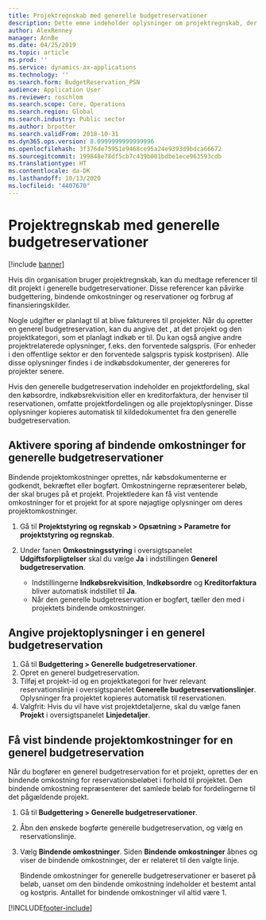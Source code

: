 ```yaml
---
title: Projektregnskab med generelle budgetreservationer
description: Dette emne indeholder oplysninger om projektregnskab, der bruger generelle budgetreservationer til den offentlige sektor.
author: AlexRenney
manager: AnnBe
ms.date: 04/25/2019
ms.topic: article
ms.prod: ''
ms.service: dynamics-ax-applications
ms.technology: ''
ms.search.form: BudgetReservation_PSN
audience: Application User
ms.reviewer: roschlom
ms.search.scope: Core, Operations
ms.search.region: Global
ms.search.industry: Public sector
ms.author: brpotter
ms.search.validFrom: 2018-10-31
ms.dyn365.ops.version: 8.0999999999999996
ms.openlocfilehash: 3f376de75951e9468ce95a24e9393d9bdca66672
ms.sourcegitcommit: 199848e78df5cb7c439b001bdbe1ece963593cdb
ms.translationtype: HT
ms.contentlocale: da-DK
ms.lasthandoff: 10/13/2020
ms.locfileid: "4407670"
---
```

# <a name="project-accounting-with-general-budget-reservations"></a>Projektregnskab med generelle budgetreservationer

[!include [banner](../includes/banner.md)]

Hvis din organisation bruger projektregnskab, kan du medtage referencer til dit projekt i generelle budgetreservationer. Disse referencer kan påvirke budgettering, bindende omkostninger og reservationer og forbrug af finansieringskilder.

Nogle udgifter er planlagt til at blive faktureres til projekter. Når du opretter en generel budgetreservation, kan du angive det , at det projekt og den projektkategori, som et planlagt indkøb er til. Du kan også angive andre projektrelaterede oplysninger, f.eks. den forventede salgspris. (For enheder i den offentlige sektor er den forventede salgspris typisk kostprisen). Alle disse oplysninger findes i de indkøbsdokumenter, der genereres for projekter senere.

Hvis den generelle budgetreservation indeholder en projektfordeling, skal den købsordre, indkøbsrekvisition eller en kreditorfaktura, der henviser til reservationen, omfatte projektfordelingen og alle projektoplysninger. Disse oplysninger kopieres automatisk til kildedokumentet fra den generelle budgetreservation.

## <a name="turn-on-tracking-of-committed-costs-for-general-budget-reservations"></a>Aktivere sporing af bindende omkostninger for generelle budgetreservationer

Bindende projektomkostninger oprettes, når købsdokumenterne er godkendt, bekræftet eller bogført. Omkostningerne repræsenterer beløb, der skal bruges på et projekt. Projektledere kan få vist ventende omkostninger for et projekt for at spore nøjagtige oplysninger om deres projektomkostninger.

1. Gå til **Projektstyring og regnskab \> Opsætning \> Parametre for projektstyring og regnskab**.
2. Under fanen **Omkostningsstyring** i oversigtspanelet **Udgiftsforpligtelser** skal du vælge **Ja** i indstillingen **Generel budgetreservation**.

    - Indstillingerne **Indkøbsrekvisition**, **Indkøbsordre** og **Kreditorfaktura** bliver automatisk indstillet til **Ja**.
    - Når den generelle budgetreservation er bogført, tæller den med i projektets bindende omkostninger.

## <a name="specify-project-information-in-a-general-budget-reservation"></a>Angive projektoplysninger i en generel budgetreservation

1. Gå til **Budgettering \> Generelle budgetreservationer**.
2. Opret en generel budgetreservation.
3. Tilføj et projekt-id og en projektkategori for hver relevant reservationslinje i oversigtspanelet **Generelle budgetreservationslinjer**. Oplysninger fra projektet kopieres automatisk til reservationen.
4. Valgfrit: Hvis du vil have vist projektdetaljerne, skal du vælge fanen **Projekt** i oversigtspanelet **Linjedetaljer**.

## <a name="view-project-committed-costs-for-a-general-budget-reservation"></a>Få vist bindende projektomkostninger for en generel budgetreservation

Når du bogfører en generel budgetreservation for et projekt, oprettes der en bindende omkostning for reservationsbeløbet i forhold til projektet. Den bindende omkostning repræsenterer det samlede beløb for fordelingerne til det pågældende projekt.

1. Gå til **Budgettering \> Generelle budgetreservationer**.
2. Åbn den ønskede bogførte generelle budgetreservation, og vælg en reservationslinje.
3. Vælg **Bindende omkostninger**. Siden **Bindende omkostninger** åbnes og viser de bindende omkostninger, der er relateret til den valgte linje.

    Bindende omkostninger for generelle budgetreservationer er baseret på beløb, uanset om den bindende omkostning indeholder et bestemt antal og kostpris. Antallet for bindende omkostninger vil altid være 1.


[!INCLUDE[footer-include](../../includes/footer-banner.md)]